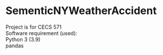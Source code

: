 # SementicNYWeatherAccident

Project is for CECS 571\
Software requirement (used):\
Python 3 (3.9)\
pandas

